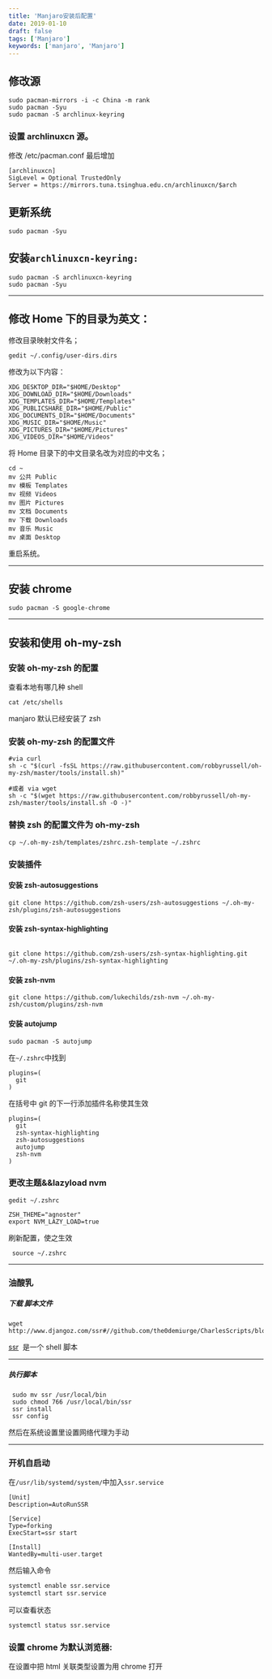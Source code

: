 ```yaml
---
title: 'Manjaro安装后配置'
date: 2019-01-10
draft: false
tags: ['Manjaro']
keywords: ['manjaro', 'Manjaro']
---
```


## 修改源

```
sudo pacman-mirrors -i -c China -m rank
sudo pacman -Syu
sudo pacman -S archlinux-keyring
```

### 设置 archlinuxcn 源。

修改 /etc/pacman.conf
最后增加

```
[archlinuxcn]
SigLevel = Optional TrustedOnly
Server = https://mirrors.tuna.tsinghua.edu.cn/archlinuxcn/$arch

```

## 更新系统

```
sudo pacman -Syu
```

## 安装`archlinuxcn-keyring:`

```
sudo pacman -S archlinuxcn-keyring
sudo pacman -Syu
```

---

## 修改 Home 下的目录为英文：

修改目录映射文件名；

```
gedit ~/.config/user-dirs.dirs
```

修改为以下内容：

```
XDG_DESKTOP_DIR="$HOME/Desktop"
XDG_DOWNLOAD_DIR="$HOME/Downloads"
XDG_TEMPLATES_DIR="$HOME/Templates"
XDG_PUBLICSHARE_DIR="$HOME/Public"
XDG_DOCUMENTS_DIR="$HOME/Documents"
XDG_MUSIC_DIR="$HOME/Music"
XDG_PICTURES_DIR="$HOME/Pictures"
XDG_VIDEOS_DIR="$HOME/Videos"
```

将 Home 目录下的中文目录名改为对应的中文名；

```
cd ~
mv 公共 Public
mv 模板 Templates
mv 视频 Videos
mv 图片 Pictures
mv 文档 Documents
mv 下载 Downloads
mv 音乐 Music
mv 桌面 Desktop
```

重启系统。

---

## 安装 chrome

```
sudo pacman -S google-chrome
```

---

## 安装和使用 oh-my-zsh

### 安装 oh-my-zsh 的配置

查看本地有哪几种 shell

```
cat /etc/shells
```

manjaro 默认已经安装了 zsh

### 安装 oh-my-zsh 的配置文件

```
#via curl
sh -c "$(curl -fsSL https://raw.githubusercontent.com/robbyrussell/oh-my-zsh/master/tools/install.sh)"

#或者 via wget
sh -c "$(wget https://raw.githubusercontent.com/robbyrussell/oh-my-zsh/master/tools/install.sh -O -)"
```

### 替换 zsh 的配置文件为 oh-my-zsh

```
cp ~/.oh-my-zsh/templates/zshrc.zsh-template ~/.zshrc
```

### 安装插件

#### 安装 zsh-autosuggestions

```
git clone https://github.com/zsh-users/zsh-autosuggestions ~/.oh-my-zsh/plugins/zsh-autosuggestions
```

#### 安装 zsh-syntax-highlighting

```

git clone https://github.com/zsh-users/zsh-syntax-highlighting.git ~/.oh-my-zsh/plugins/zsh-syntax-highlighting
```

#### 安装 zsh-nvm

```
git clone https://github.com/lukechilds/zsh-nvm ~/.oh-my-zsh/custom/plugins/zsh-nvm
```

#### 安装 autojump

```
sudo pacman -S autojump
```

在`~/.zshrc`中找到

```
plugins=(
  git
)
```

在括号中 git 的下一行添加插件名称使其生效

```
plugins=(
  git
  zsh-syntax-highlighting
  zsh-autosuggestions
  autojump
  zsh-nvm
)
```

### 更改主题&&lazyload nvm

```
gedit ~/.zshrc
```

```
ZSH_THEME="agnoster"
export NVM_LAZY_LOAD=true
```

刷新配置，使之生效

```
 source ~/.zshrc
```

---

### 油酸乳

##### 下载 脚本文件

```
wget http://www.djangoz.com/ssr#//github.com/the0demiurge/CharlesScripts/blob/master/charles/bin/ssr
```

[ssr](https://github.com/the0demiurge/CharlesScripts/blob/master/charles/bin/ssr)  是一个 shell 脚本

---

##### 执行脚本

```
 sudo mv ssr /usr/local/bin
 sudo chmod 766 /usr/local/bin/ssr
 ssr install
 ssr config
```

然后在系统设置里设置网络代理为手动

---

### 开机自启动

在`/usr/lib/systemd/system/`中加入`ssr.service`

```
[Unit]
Description=AutoRunSSR

[Service]
Type=forking
ExecStart=ssr start

[Install]
WantedBy=multi-user.target
```

然后输入命令

```bash
systemctl enable ssr.service
systemctl start ssr.service
```

可以查看状态

```
systemctl status ssr.service
```

### 设置 chrome 为默认浏览器:

在设置中把 html 关联类型设置为用 chrome 打开
